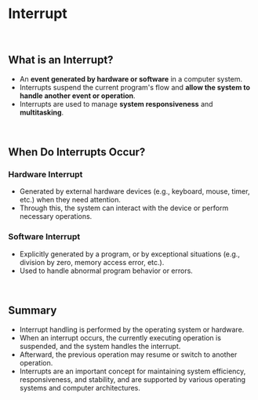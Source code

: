 # Interrupt

<br/>

## What is an Interrupt?

- An **event generated by hardware or software** in a computer system.
- Interrupts suspend the current program's flow and **allow the system to handle another event or operation**.
- Interrupts are used to manage **system responsiveness** and **multitasking**.

<br/>

## When Do Interrupts Occur?

### Hardware Interrupt

- Generated by external hardware devices (e.g., keyboard, mouse, timer, etc.) when they need attention.
- Through this, the system can interact with the device or perform necessary operations.

### Software Interrupt

- Explicitly generated by a program, or by exceptional situations (e.g., division by zero, memory access error, etc.).
- Used to handle abnormal program behavior or errors.

<br/>

## Summary

- Interrupt handling is performed by the operating system or hardware.
- When an interrupt occurs, the currently executing operation is suspended, and the system handles the interrupt.
- Afterward, the previous operation may resume or switch to another operation.
- Interrupts are an important concept for maintaining system efficiency, responsiveness, and stability, and are supported by various operating systems and computer architectures.

